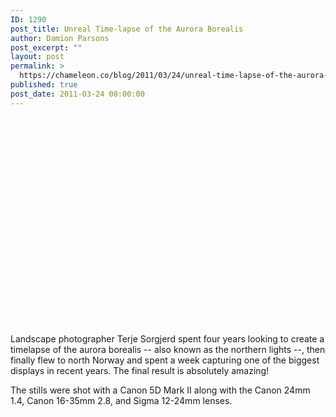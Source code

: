 ```yaml
---
ID: 1290
post_title: Unreal Time-lapse of the Aurora Borealis
author: Damion Parsons
post_excerpt: ""
layout: post
permalink: >
  https://chameleon.co/blog/2011/03/24/unreal-time-lapse-of-the-aurora-borealis/
published: true
post_date: 2011-03-24 00:00:00
---
```

<object width="590" height="332"><param name="allowfullscreen" value="true" /><param name="allowscriptaccess" value="always" /><param name="movie" value="https://vimeo.com/moogaloop.swf?clip_id=21294655&amp;server=vimeo.com&amp;show_title=1&amp;show_byline=0&amp;show_portrait=1&amp;color=00ADEF&amp;fullscreen=1&amp;autoplay=0&amp;loop=0" /><embed type="application/x-shockwave-flash" width="590" height="332" src="https://vimeo.com/moogaloop.swf?clip_id=21294655&amp;server=vimeo.com&amp;show_title=1&amp;show_byline=0&amp;show_portrait=1&amp;color=00ADEF&amp;fullscreen=1&amp;autoplay=0&amp;loop=0" allowfullscreen="allowfullscreen" allowscriptaccess="always" /></object>

Landscape photographer Terje Sorgjerd spent four years looking to create a timelapse of the aurora borealis -- also known as the northern lights --, then finally flew to north Norway and spent a week capturing one of the biggest displays in recent years. The final result is absolutely amazing!

The stills were shot with a Canon 5D Mark II along with the Canon 24mm 1.4, Canon 16-35mm 2.8, and Sigma 12-24mm lenses.